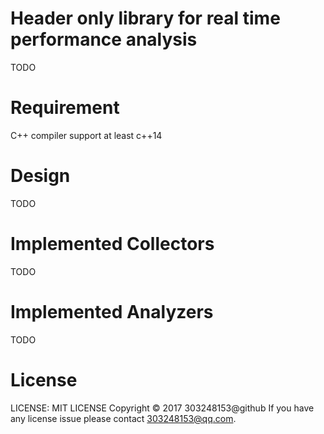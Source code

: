 # Header only library for real time performance analysis

TODO

# Requirement

C++ compiler support at least c++14

# Design

TODO

# Implemented Collectors

TODO

# Implemented Analyzers

TODO

# License

LICENSE: MIT LICENSE
Copyright © 2017 303248153@github
If you have any license issue please contact 303248153@qq.com.

